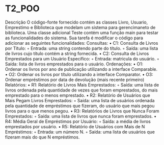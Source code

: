 # T2_POO
Descrição
O código-fonte fornecido contém as classes Livro, Usuario, Emprestimo e Biblioteca que
modelam um sistema para gerencimaneto de biblioteca. Uma classe adicional Teste contém
uma função main para testar as funcionalidades do sistema. Sua tarefa é modificar o código
para adicionar as seguintes funcionalidades:
Consultas:
• C1: Consulta de Livros por Título:
◦ Entrada: uma string contendo parte do título.
◦ Saída: uma lista de livros cujo título contém a string fornecida.
• C2: Consulta de Livros Emprestados para um Usuário Específico:
◦ Entrada: matricula do usuário.
◦ Saída: lista de livros emprestados para o usuário.
Ordenações:
• O1: Ordenar os livros por ano de publicação utilizando a interface Comparable.
• O2: Ordenar os livros por título utilizando a interface Comparator.
• O3: Ordenar empréstimos por data de devolução (mais recente primeiro)
Relatórios:
• R1: Relatório de Livros Mais Emprestados:
◦ Saída: uma lista de livros ordenada pela quantidade de vezes que foram 
emprestados, do mais emprestado para o menos emprestado.
• R2: Relatório de Usuários que Mais Pegam Livros Emprestados:
◦ Saída: uma lista de usuários ordenada pela quantidade de empréstimos que 
fizeram, do usuário que mais pegou livros para o que menos pegou.
• R3: Relatórios de Livros que Nunca Foram Emprestados:
◦ Saída: uma lista de livros que nunca foram emprestados.
• R4: Média Geral de Empréstimos por Usuário:
◦ Saída: a média de livros emprestados por usuário.
• R5: Relatório de Usuários com Mais de N Empréstimos:
◦ Entrada: um número N.
◦ Saída: uma lista de usuários que fizeram mais do que N empréstimos.
